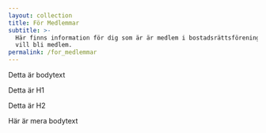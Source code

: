 ```yaml
---
layout: collection
title: För Medlemmar
subtitle: >-
  Här finns information för dig som är är medlem i bostadsrättsföreningen eller
  vill bli medlem.
permalink: /for_medlemmar
---
```

Detta är bodytext

Detta är H1

Detta är H2

Här är mera bodytext
